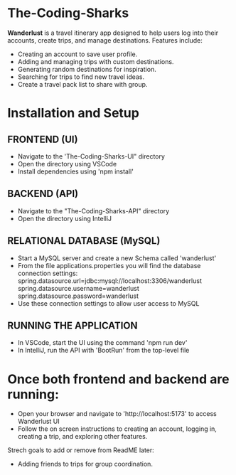 # The-Coding-Sharks

**Wanderlust** is a travel itinerary app designed to help users log into their accounts, create trips, and manage destinations. Features include:
- Creating an account to save user profile.
- Adding and managing trips with custom destinations.
- Generating random destinations for inspiration.
- Searching for trips to find new travel ideas.
- Create a travel pack list to share with group.



# Installation and Setup

## FRONTEND (UI)
- Navigate to the 'The-Coding-Sharks-UI" directory
- Open the directory using VSCode
- Install dependencies using 'npm install'

## BACKEND (API)
- Navigate to the "The-Coding-Sharks-API" directory
- Open the directory using IntelliJ

## RELATIONAL DATABASE (MySQL)
- Start a MySQL server and create a new Schema called 'wanderlust'
- From the file applications.properties you will find the database connection settings:
    spring.datasource.url=jdbc:mysql://localhost:3306/wanderlust
    spring.datasource.username=wanderlust
    spring.datasource.password=wanderlust
- Use these connection settings to allow user access to MySQL

## RUNNING THE APPLICATION
- In VSCode, start the UI using the command 'npm run dev'
- In IntelliJ, run the API with 'BootRun' from the top-level file
# Once both frontend and backend are running:
- Open your browser and navigate to 'http://localhost:5173' to access Wanderlust UI
- Follow the on screen instructions to creating an account, logging in, creating a trip, and exploring other features. 


Strech goals to add or remove from ReadME later:
- Adding friends to trips for group coordination.